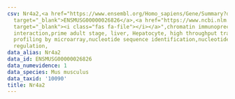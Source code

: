```yaml
---
csv: Nr4a2,<a href="https://www.ensembl.org/Homo_sapiens/Gene/Summary?db=core;g=ENSMUSG00000026826"
  target="_blank">ENSMUSG00000026826</a>,<a href="https://www.ncbi.nlm.nih.gov/pubmed/23834426"
  target="_blank"><i class="fas fa-file"></i></a>",chromatin immunoprecipitation assay,direct
  interaction,prime adult stage, liver, Hepatocyte, high throughput transcription
  profiling by microarray,nucleotide sequence identification,nucleotide sequence identification,transcriptional
  regulation,
data_alias: Nr4a2
data_id: ENSMUSG00000026826
data_numevidence: 1
data_species: Mus musculus
data_taxid: '10090'
title: Nr4a2
---
```

